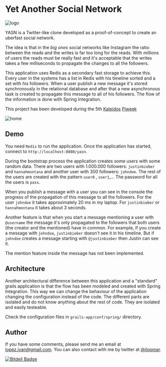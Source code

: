 # Yet Another Social Network

![logo](https://raw.github.com/lmivan/yasn/master/web-app/gfx/logo.png)

YASN is a Twitter-like clone developed as a proof-of-concept to create an uberfast social network.

The idea is that in the _big ones_ social networks like Instagram the ratio between the reads and the writes is far too long for the reads. With millions of users the reads must be really fast and it's acceptable that the writes takes a few milliseconds to propagate the changes to all the followers.

This application uses Redis as a secondary fast storage to achieve this. Every user in the systems has a list in Redis with his timeline sorted and a set with his followers. When a user publish a new message it's stored synchronously in the relational database and after that a new asynchronous task is created to propagate this message to all of his followers. The flow of the information is done with Spring Integration.

This project has been developed during the 5th [Kaleidos](http://kaleidos.net) [Piweek](http://piweek.tumblr.com)

![home](https://raw.github.com/lmivan/yasn/master/screenshot.png)

## Demo

You need `Redis` to run the application. Once the application has started, connect to `http://localhost:8080/yasn`.

During the bootstrap process the application creates some users with some random data. There are two users with 1.000.000 followers: `justinbieber` and `hannahmontana` and another user with 300 followers: `johndoe`. The rest of the users are created with the pattern `user0` , `user1`,... The password for all the users is `pass`.

When you publish a message with a user you can see in the console the progress of the propagation of this message to all the followers. For the user `johndoe` it takes approximately 20 ms in my laptop. For `justinbieber` or `hannahmontana` it takes about 3 seconds.

Another feature is that when you start a message mentioning a user with `@username` the message it's only propagated to the followers that both users (the creator and the mentioned) have in common. For example, if you create a message with `johndoe`, `justinbieber` doesn't see it in his timeline. But if `johndoe` creates a message starting with `@justinbieber` then Justin can see it.

The mention feature inside the message has not been implemented.

## Architecture

Another architectural difference between this application and a "standard" grails application is that the flow has been modeled and created with Spring Integration. This way we can change the behaviour of the application changing the configuration instead of the code. The different parts are isolated and do not know anything about the rest of code. They are isolated and easily testeable.

Check the configuration files in `grails-app/conf/spring/` directory.

## Author

If you have some comments, please send me an email at lopez.ivan@gmail.com. You can also contact with me by twitter at [@ilopmar](https://twitter.com/ilopmar).














[![Bitdeli Badge](https://d2weczhvl823v0.cloudfront.net/lmivan/yasn/trend.png)](https://bitdeli.com/free "Bitdeli Badge")

